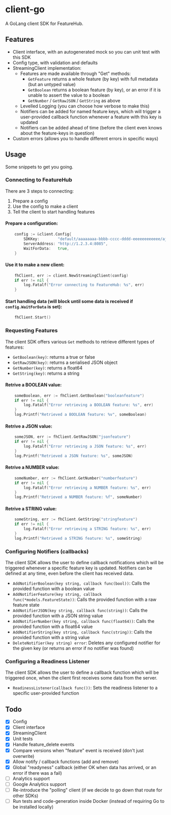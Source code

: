 client-go
=========

A GoLang client SDK for FeatureHub.

Features
--------
* Client interface, with an autogenerated mock so you can unit test with this SDK
* Config type, with validation and defaults
* StreamingClient implementation:
    - Features are made available through "Get" methods:
        - `GetFeature` returns a whole feature (by key) with full metadata (but an untyped value)
        - `GetBoolean` returns a boolean feature (by key), or an error if it is unable to assert the value to a boolean
        - `GetNumber` / `GetRawJSON` / `GetString` as above
    - Levelled Logging (you can choose how verbose to make this)
	- Notifiers can be added for named feature keys, which will trigger a user-provided callback function whenever a feature with this key is updated
	- Notifiers can be added ahead of time (before the client even knows about the feature-keys in question)
* Custom errors (allows you to handle different errors in specific ways)


Usage
-----
Some snippets to get you going.

### Connecting to FeatureHub
There are 3 steps to connecting:
1) Prepare a config
2) Use the config to make a client
3) Tell the client to start handling features

#### Prepare a configuration:
```go
    config := &client.Config{
        SDKKey:        "default/aaaaaaaa-bbbb-cccc-dddd-eeeeeeeeeeee/ajhsgdJHGAFKJAHSGDFKAJHHSDLFKAJLSKJDHFLAJKHlkjahlkjhfsld",
        ServerAddress: "http://1.2.3.4:8085",
        WaitForData:   true,
    }
```

#### Use it to make a new client:
```go
	fhClient, err := client.NewStreamingClient(config)
	if err != nil {
		log.Fatalf("Error connecting to FeatureHub: %s", err)
    }
```

#### Start handling data (will block until some data is received if `config.WaitForData` is set):
```go
    fhClient.Start()
```


### Requesting Features
The client SDK offers various `Get` methods to retrieve different types of features:
* `GetBoolean(key)`: returns a true or false
* `GetRawJSON(key)`: returns a serialised JSON object
* `GetNumber(key)`: returns a float64
* `GetString(key)`: returns a string

#### Retrive a BOOLEAN value:
```go
	someBoolean, err := fhClient.GetBoolean("booleanfeature")
	if err != nil {
		log.Fatalf("Error retrieving a BOOLEAN feature: %s", err)
	}
	log.Printf("Retrieved a BOOLEAN feature: %v", someBoolean)
```

#### Retrive a JSON value:
```go
	someJSON, err := fhClient.GetRawJSON("jsonfeature")
	if err != nil {
		log.Fatalf("Error retrieving a JSON feature: %s", err)
	}
	log.Printf("Retrieved a JSON feature: %s", someJSON)
```

#### Retrive a NUMBER value:
```go
	someNumber, err := fhClient.GetNumber("numberfeature")
	if err != nil {
		log.Fatalf("Error retrieving a NUMBER feature: %s", err)
	}
	log.Printf("Retrieved a NUMBER feature: %f", someNumber)
```

#### Retrive a STRING value:
```go
	someString, err := fhClient.GetString("stringfeature")
	if err != nil {
		log.Fatalf("Error retrieving a STRING feature: %s", err)
	}
    log.Printf("Retrieved a STRING feature: %s", someString)
```


### Configuring Notifiers (callbacks)
The client SDK allows the user to define callback notifications which will be triggered whenever a specific feature key is updated.
Notifiers can be defined at any time, even before the client has received data.
* `AddNotifierBoolean(key string, callback func(bool))`: Calls the provided function with a boolean value
* `AddNotifierFeature(key string, callback func(*models.FeatureState))`: Calls the provided function with a raw feature state
* `AddNotifierJSON(key string, callback func(string))`: Calls the provided function with a JSON string value
* `AddNotifierNumber(key string, callback func(float64))`: Calls the provided function with a float64 value
* `AddNotifierString(key string, callback func(string))`: Calls the provided function with a string value
* `DeleteNotifier(key string) error`: Deletes any configured notifier for the given key (or returns an error if no notifier was found)


### Configuring a Readiness Listener
The client SDK allows the user to define a callback function which will be triggered once, when the client first receives some data from the server.
* `ReadinessListener(callback func())`: Sets the readiness listener to a specific user-provided function


Todo
----
- [X] Config
- [X] Client interface
- [X] StreamingClient
- [X] Unit tests
- [X] Handle feature_delete events
- [X] Compare versions when "feature" event is received (don't just overwrite)
- [X] Allow notify / callback functions (add and remove)
- [X] Global "readyness" callback (either OK when data has arrived, or an error if there was a fail)
- [ ] Analytics support
- [ ] Google Analytics support
- [ ] Re-introduce the "polling" client (if we decide to go down that route for other SDKs)
- [ ] Run tests and code-generation inside Docker (instead of requiring Go to be installed locally)
